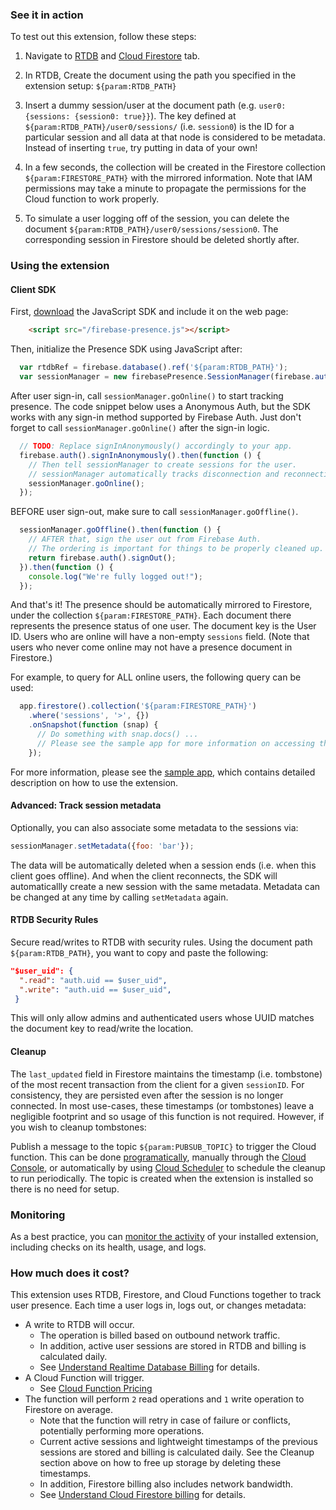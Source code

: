 ### See it in action

To test out this extension, follow these steps:

1.  Navigate to [RTDB](https://console.firebase.google.com/project/${param:PROJECT_ID}/database/data) and [Cloud Firestore](https://console.firebase.google.com/project/${param:PROJECT_ID}/database/firestore/data) tab.

1.  In RTDB, Create the document using the path you specified in the extension setup: `${param:RTDB_PATH}`

1.  Insert a dummy session/user at the document path (e.g. `user0: {sessions: {session0: true}}`). The key defined at `${param:RTDB_PATH}/user0/sessions/` (i.e. `session0`) is the ID for a particular session and all data at that node is considered to be metadata. Instead of inserting `true`, try putting in data of your own!

1.  In a few seconds, the collection will be created in the Firestore collection `${param:FIRESTORE_PATH}` with the mirrored information. Note that IAM permissions may take a minute to propagate the permissions for the Cloud function to work properly.

1.  To simulate a user logging off of the session, you can delete the document `${param:RTDB_PATH}/user0/sessions/session0`. The corresponding session in Firestore should be deleted shortly after.

### Using the extension

#### Client SDK

First, [download](./sample-app/public/firebase-presence.js) the JavaScript SDK and include it on the web page:

```html
    <script src="/firebase-presence.js"></script>
```

Then, initialize the Presence SDK using JavaScript after:

```javascript
  var rtdbRef = firebase.database().ref('${param:RTDB_PATH}');
  var sessionManager = new firebasePresence.SessionManager(firebase.auth(), rtdbRef);
```

After user sign-in, call `sessionManager.goOnline()` to start tracking presence. The code snippet below uses a Anonymous Auth, but the SDK works with any sign-in method supported by Firebase Auth. Just don't forget to call `sessionManager.goOnline()` after the sign-in logic.

```javascript
  // TODO: Replace signInAnonymously() accordingly to your app.
  firebase.auth().signInAnonymously().then(function () {
    // Then tell sessionManager to create sessions for the user.
    // sessionManager automatically tracks disconnection and reconnection.
    sessionManager.goOnline();
  });
```

BEFORE user sign-out, make sure to call `sessionManager.goOffline()`.

```javascript
  sessionManager.goOffline().then(function () {
    // AFTER that, sign the user out from Firebase Auth.
    // The ordering is important for things to be properly cleaned up.
    return firebase.auth().signOut();
  }).then(function () {
    console.log("We're fully logged out!");
  });
```

And that's it! The presence should be automatically mirrored to Firestore, under the collection `${param:FIRESTORE_PATH}`. Each document there represents the presence status of one user. The document key is the User ID.
Users who are online will have a non-empty `sessions` field. (Note that users who never come online may not have a presence document in Firestore.)

For example, to query for ALL online users, the following query can be used:

```javascript
  app.firestore().collection('${param:FIRESTORE_PATH}')
    .where('sessions', '>', {})
    .onSnapshot(function (snap) {
      // Do something with snap.docs() ...
      // Please see the sample app for more information on accessing the session details.
    });
```

For more information, please see the [sample app](./sample-app/public/index.html), which contains detailed description on how to use the extension.

#### Advanced: Track session metadata

Optionally, you can also associate some metadata to the sessions via:

```javascript
sessionManager.setMetadata({foo: 'bar'});
```

The data will be automatically deleted when a session ends (i.e. when this client goes offline). And when the client reconnects, the SDK will automaticallly create a new session with the same metadata. Metadata can be changed at any time by calling `setMetadata` again.

#### RTDB Security Rules

Secure read/writes to RTDB with security rules. Using the document path `${param:RTDB_PATH}`, you want to copy and paste the following:

```json
"$user_uid": {
  ".read": "auth.uid == $user_uid",
  ".write": "auth.uid == $user_uid",
 }
```

This will only allow admins and authenticated users whose UUID matches the document key to read/write the location.

#### Cleanup

The `last_updated` field in Firestore maintains the timestamp (i.e. tombstone) of the most recent transaction from the client for a given `sessionID`. For consistency, they are persisted even after the session is no longer connected. In most use-cases, these timestamps (or tombstones) leave a negligible footprint and so usage of this function is not required. However, if you wish to cleanup tombstones: 

Publish a message to the topic `${param:PUBSUB_TOPIC}` to trigger the Cloud function. This can be done [programatically](https://cloud.google.com/pubsub/docs/publisher), manually through the [Cloud Console](https://cloud.google.com/pubsub/docs/quickstart-console#publish_a_message_to_the_topic), or automatically by using [Cloud Scheduler](https://cloud.google.com/scheduler/docs/tut-pub-sub) to schedule the cleanup to run periodically. The topic is created when the extension is installed so there is no need for setup.

### Monitoring

As a best practice, you can [monitor the activity](https://firebase.google.com/docs/extensions/manage-installed-extensions#monitor) of your installed extension, including checks on its health, usage, and logs.

### How much does it cost?

This extension uses RTDB, Firestore, and Cloud Functions together to track user presence. Each time a user logs in, logs out, or changes metadata:

-   A write to RTDB will occur.
    * The operation is billed based on outbound network traffic.
    * In addition, active user sessions are stored in RTDB and billing is calculated daily.
    * See [Understand Realtime Database Billing](https://firebase.google.com/docs/database/usage/billing) for details.
-   A Cloud Function will trigger.
    * See [Cloud Function Pricing](https://cloud.google.com/functions/pricing)
-   The function will perform `2` read operations and `1` write operation to Firestore on average.
    * Note that the function will retry in case of failure or conflicts, potentially performing more operations.
    * Current active sessions and lightweight timestamps of the previous sessions are stored and billing is calculated daily. See the Cleanup section above on how to free up storage by deleting these timestamps.
    * In addition, Firestore billing also includes network bandwidth.
    * See [Understand Cloud Firestore billing](https://firebase.google.com/docs/firestore/pricing) for details.
